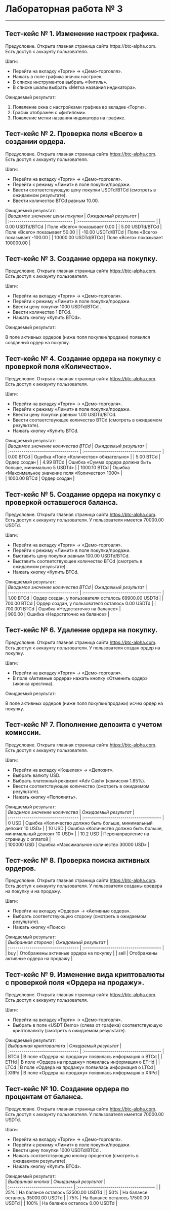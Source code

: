 # Лабораторная работа № 3
***

## Тест-кейс № 1. Изменение настроек графика.
<p>Предусловие. Открыта главная страница сайта https://btc-alpha.com. Есть доступ к аккаунту пользователя. 
  
Шаги:
* Перейти на вкладку «Торги» -> «Демо-торговля».
*	Нажать в поле графика значок настроек.
*	В списке инструментов выбрать «Фитиль».
*	В списке шкалы выбрать «Метка названия индикатора».

Ожидаемый результат:
1.	Появление окна с настройками графика во вкладке «Торги».
2.	График отображен с «фитилями».
3.	Появление метки названия индикатора на графике.


## Тест-кейс № 2. Проверка поля «Всего» в создании ордера.

Предусловие. 
Открыта главная страница сайта https://btc-alpha.com. Есть доступ к аккаунту пользователя. 

Шаги:
*	Перейти на вкладку «Торги» -> «Демо-торговля».
*	Перейти к режиму «Лимит» в поле покупки/продажи.
*	Ввести соответствующую цену покупки USDTd/BTCd (смотреть в ожидаемом результате).
*	Ввести количество BTCd равным 10.00.

Ожидаемый результат: 	
| _Вводимое значение цены покупки_ | _Ожидаемый результат_                   |  
| :------------------------------- | :-------------------------------------- | 
| 0.00 USDTd/BTCd | Поле «Всего» показывает 0.00 |
| 5.00 USDTd/BTCd | Поле «Всего» показывает 50.00 | 
| -10.00 USDTd/BTCd | Поле «Всего» показывает -100.00 | 
| 10000.00 USDTd/BTCd | Поле «Всего» показывает 100000.00 |  	

	
## Тест-кейс № 3. Создание ордера на покупку.

Предусловие. 
Открыта главная страница сайта https://btc-alpha.com. Есть доступ к аккаунту пользователя. 

Шаги:
*	Перейти на вкладку «Торги» -> «Демо-торговля».
*	Перейти к режиму «Лимит» в поле покупки/продажи.
*	Ввести цену покупки 1000 USDTd/BTCd .
*	Ввести количество 1 BTCd.
*	Нажать кнопку «Купить BTCd».

Ожидаемый результат: 
	
В поле активных ордеров (ниже поля покупки/продажи) появился созданный ордер на покупку.	
	
	
## Тест-кейс № 4. Создание ордера на покупку с проверкой поля «Количество».

Предусловие. 
Открыта главная страница сайта https://btc-alpha.com. Есть доступ к аккаунту пользователя. 

Шаги:
*	Перейти на вкладку «Торги» -> «Демо-торговля».
*	Перейти к режиму «Лимит» в поле покупки/продажи.
*	Ввести цену покупки равным 1.00 USDTd/BTCd.
*	Ввести соответствующее количество BTCd (смотреть в ожидаемом результате).
*	Нажать кнопку «Купить BTCd.

Ожидаемый результат: 	
| _Вводимое значение количества BTCd_ | _Ожидаемый результат_                   |  
| :---------------------------------- | :-------------------------------------- |   
| 0.00 BTCd | Ошибка «Поле «Количество» обязательно» |
| 5.00 BTCd | Ордер создан | 
| 4.99 BTCd | Ошибка «Сумма ордера должна быть больше, минимально 5 USDTd» | 
| 1000.10 BTCd | Ошибка «Максимальное значение поля «Количество» 1000» |  	
| 1000.00 BTCd | Ордер создан |  
	

## Тест-кейс № 5. Создание ордера на покупку с проверкой оставшегося баланса.

Предусловие. 
Открыта главная страница сайта https://btc-alpha.com. Есть доступ к аккаунту пользователя. У пользователя имеется 70000.00 USDTd.
	
Шаги:
* Перейти на вкладку «Торги» -> «Демо-торговля».
* Перейти к режиму «Лимит» в поле покупки/продажи.
* Выставить цену покупки равным 100.00 USDTd/BTCd.
* Выставить соответствующее количество BTCd (смотреть в ожидаемом результате).
* Нажать кнопку «Купить BTCd.

Ожидаемый результат: 	
| _Вводимое значение количества BTCd_ | _Ожидаемый результат_                   |  
| :---------------------------------- | :-------------------------------------- |   
| 1.00 BTCd | Ордер создан, у пользователя осталось 69900.00 USDTd |
| 700.00 BTCd | Ордер создан, у пользователя осталось 0.00 USDTd | 
| 700.001 BTCd | Ошибка «Недостаточно на балансе» |  	
| 900.00 | Ошибка «Недостаточно на балансе» |  	
	
## Тест-кейс № 6. Удаление ордера на покупку.

Предусловие. 
Открыта главная страница сайта https://btc-alpha.com. Есть доступ к аккаунту пользователя. У пользователя создан ордер на покупку.

Шаги:
*	Перейти на вкладку «Торги» -> «Демо-торговля».
*	В поле «Активные ордера» нажать кнопку «Отменить ордер» (иконка крестика).

Ожидаемый результат: 
	
В поле активных ордеров (ниже поля покупки/продажи) исчез ордер на покупку.
	
	
## Тест-кейс № 7. Пополнение депозита с учетом комиссии.

Предусловие. 
Открыта главная страница сайта https://btc-alpha.com. Есть доступ к аккаунту пользователя. 
	
Шаги:
* Перейти на вкладку «Кошелек» -> «Депозит».
* Выбрать валюту USD.
* Выбрать платежный реквизит «Adv Cash» (комиссия 1.85%).
* Ввести соответствующее количество (смотреть в ожидаемом результате).
* Нажать кнопку «Пополнить».

Ожидаемый результат: 	
| _Вводимое значение количества_ | _Ожидаемый результат_                   |  
| :---------------------------------- | :-------------------------------------- |   
| 0 USD | Ошибка «Количество должно быть больше, минимальный депозит 10 USD» |
| 10 USD | Ошибка «Количество должно быть больше, минимальный депозит 10 USD» | 
| 10.2 USD | Перенаправление на страницу с оплатой |  
| 100000 USD | Ошибка «Максимальное количество 30000 USD» |  	
	
 	
## Тест-кейс № 8. Проверка поиска активных ордеров.

Предусловие. 
Открыта главная страница сайта https://btc-alpha.com. Есть доступ к аккаунту пользователя. У пользователя созданы оредера на покупку и на продажу.
	
Шаги:
* Перейти на вкладку «Ордера» -> «Активные ордера».
* Выбрать соответствующею сторону (смотреть в ожидаемом результате).
* Нажать кнопку «Поиск»

Ожидаемый результат: 	
| _Выбранная сторона_ | _Ожидаемый результат_                   |  
| :---------------------------------- | :-------------------------------------- |   
| buy | Отображены активные ордера на покупку |
| sell | Отображены активные ордера на продажу | 
 	
	
## Тест-кейс № 9. Изменение вида криптовалюты с проверкой поля «Ордера на продажу».

Предусловие. 
Открыта главная страница сайта https://btc-alpha.com. Есть доступ к аккаунту пользователя. 
	
Шаги:
* Перейти на вкладку «Торги» -> «Демо-торговля».
* Выбрать в поле «USDT Demo» (слева от графика) соответствующую криптовалюту (смотреть в ожидаемом результате).

Ожидаемый результат: 	
| _Выбранная криптовалюта_ | _Ожидаемый результат_                   |  
| :---------------------------------- | :-------------------------------------- |   
| BTCd | В поле «Ордера на продажу» появилась информация о BTCd |
| ETHd | В поле «Ордера на продажу» появилась информация о ETHd | 
| LTCd | В поле «Ордера на продажу» появилась информация о LTCd |  	
| XRPd | В поле «Ордера на продажу» появилась информация о XRPd |  
	
	
## Тест-кейс № 10. Создание ордера по процентам от баланса. 	
	
Предусловие. 
Открыта главная страница сайта https://btc-alpha.com. Есть доступ к аккаунту пользователя. У пользователя имеется 70000.00 USDTd.

Шаги:
*	Перейти на вкладку «Торги» -> «Демо-торговля».
*	Перейти к режиму «Лимит» в поле покупки/продажи.
*	Ввести цену покупки 1000 USDTd/BTCd .
*	Нажать соответствующую кнопку процентов (смотреть в ожидаемом результате).
*	Нажать кнопку «Купить BTCd».

Ожидаемый результат: 	
| _Выбранная кнопка_ | _Ожидаемый результат_                   |  
| :------------------------------- | :-------------------------------------- | 
| 25% | На балансе осталось 52500.00 USDTd |
| 50% | На балансе осталось 35000.00 USDTd | 
| 75% | На балансе осталось 17500.00 USDTd | 
| 100% | На балансе осталось 0.00 USDTd |  	
	
